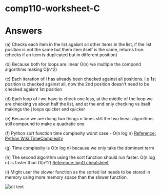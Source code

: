 # comp110-worksheet-C
# Answers

(a) Checks each item in the list agaisnt all other items in the list, if the list position is not the same but them item itself is the same, returns true. (checks if an item is duplicated but in different position)

(b) Because both for loops are linear O(n) we multiple the compond algorithms making O(n^2)

(c) Each iteration of i has already been checked against all positions. i.e 1st position is checked against all, now the 2nd position doesn't need to be checked agaisnt 1st position

(d) Each loop of i we have to check one less, at the middle of the loop we are checking vs about half the list, and at the end only checking vs itself makings the j loops quicker and quicker

(e) Because we are doing two things n times still the two linear algorithms still compound to make a quadratic one

(f) Python sort function time complexity worst case - O(n log n) 
[Reference: Python Wiki TimeComplexity](https://wiki.python.org/moin/TimeComplexity)

(g) Time complexity is O(n log n) because we only take the dominant term

(h) The second algorithm using the sort function should run faster. O(n log n) is faster than O(n^2) [Reference: bigO cheatsheet](http://bigocheatsheet.com/)

(i) Might user the slower function as the sorted list needs to be stored in memory using more memory space than the slower function.

![alt text](https://i.pinimg.com/736x/15/5f/ae/155faed25808c60277b6748aed0e7b25--fan-art-cartoons.jpg "Big O how I see it")
